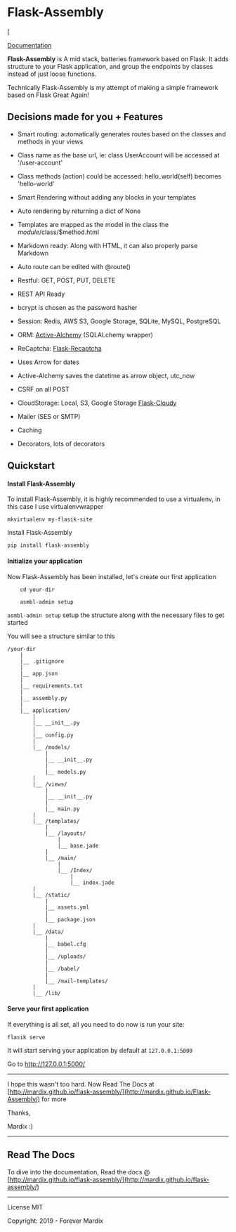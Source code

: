 # Flask-Assembly

[

[Documentation](https://mardix.github.io/flasik)

**Flask-Assembly** is A mid stack, batteries framework based on Flask. It adds structure 
to your Flask application, and group the endpoints by classes instead of just 
loose functions. 

Technically Flask-Assembly is my attempt of making a simple framework based on Flask Great Again!

 
## Decisions made for you + Features

- Smart routing: automatically generates routes based on the classes and methods in your views

- Class name as the base url, ie: class UserAccount will be accessed at '/user-account'

- Class methods (action) could be accessed: hello_world(self) becomes 'hello-world'

- Smart Rendering without adding any blocks in your templates

- Auto rendering by returning a dict of None


- Templates are mapped as the model in the class the $module/$class/$method.html

- Markdown ready: Along with  HTML, it can also properly parse Markdown

- Auto route can be edited with @route()

- Restful: GET, POST, PUT, DELETE

- REST API Ready

- bcrypt is chosen as the password hasher

- Session: Redis, AWS S3, Google Storage, SQLite, MySQL, PostgreSQL

- ORM: [Active-Alchemy](https://github.com/mardix/active-alchemy) (SQLALchemy wrapper)

- ReCaptcha: [Flask-Recaptcha](https://github.com/mardix/flask-recaptcha)

- Uses Arrow for dates 

- Active-Alchemy saves the datetime as arrow object, utc_now

- CSRF on all POST

- CloudStorage: Local, S3, Google Storage [Flask-Cloudy](https://github.com/mardix/flask-cloudy)

- Mailer (SES or SMTP)

- Caching

- Decorators, lots of decorators



## Quickstart

#### Install Flask-Assembly

To install Flask-Assembly, it is highly recommended to use a virtualenv, in this case I 
use virtualenvwrapper 

    mkvirtualenv my-flasik-site

Install Flask-Assembly

    pip install flask-assembly
    
#### Initialize your application

Now Flask-Assembly has been installed, let's create our first application

```
    cd your-dir
    
    asmbl-admin setup
```


`asmbl-admin setup` setup the structure along with the necessary files to get started
 
 You will see a structure similar to this
 
    /your-dir
        |
        |__ .gitignore
        |
        |__ app.json
        |
        |__ requirements.txt
        |
        |__ assembly.py
        |
        |__ application/
            |
            |__ __init__.py
            |
            |__ config.py
            |
            |__ /models/
                |
                |__ __init__.py
                |
                |__ models.py
            |
            |__ /views/
                |
                |__ __init__.py
                |
                |__ main.py
            |
            |__ /templates/
                | 
                |__ /layouts/
                    | 
                    |__ base.jade
                |
                |__ /main/
                    |
                    |__ /Index/
                        |
                        |__ index.jade
            |
            |__ /static/
                |
                |__ assets.yml
                |
                |__ package.json
            |
            |__ /data/
                |
                |__ babel.cfg
                |
                |__ /uploads/
                |
                |__ /babel/
                |
                |__ /mail-templates/
            |
            |__ /lib/


 
#### Serve your first application

If everything is all set, all you need to do now is run your site:

    flasik serve
    
It will start serving your application by default at `127.0.0.1:5000`

Go to http://127.0.0.1:5000/ 

---

I hope this wasn't too hard. Now Read The Docs at [http://mardix.github.io/flask-assembly/](http://mardix.github.io/Flask-Assembly/)
for more 

Thanks, 

Mardix :) 

--- 

## Read The Docs

To dive into the documentation, Read the docs @ [http://mardix.github.io/flask-assembly/](http://mardix.github.io/flask-assembly/)

---

License MIT

Copyright: 2019 - Forever Mardix

